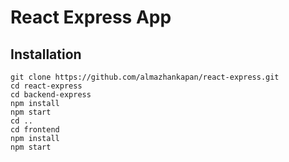 # React Express App


## Installation

    git clone https://github.com/almazhankapan/react-express.git
    cd react-express
    cd backend-express
    npm install
    npm start
    cd ..
    cd frontend
    npm install
    npm start

